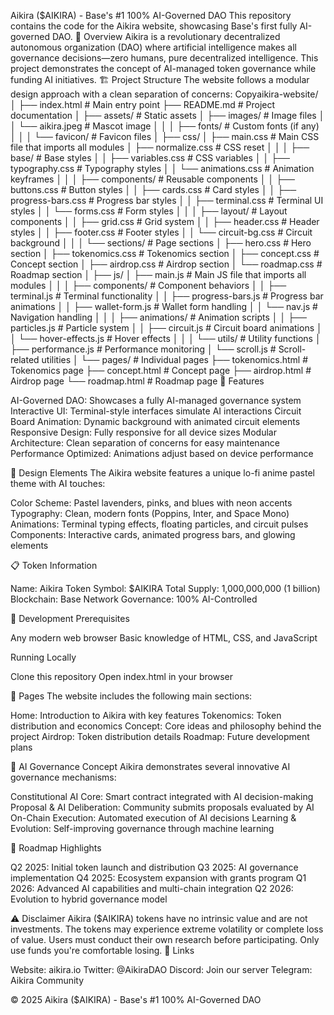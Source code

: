 Aikira ($AIKIRA) - Base's #1 100% AI-Governed DAO
This repository contains the code for the Aikira website, showcasing Base's first fully AI-governed DAO.
🤖 Overview
Aikira is a revolutionary decentralized autonomous organization (DAO) where artificial intelligence makes all governance decisions—zero humans, pure decentralized intelligence. This project demonstrates the concept of AI-managed token governance while funding AI initiatives.
🏗️ Project Structure
The website follows a modular design approach with a clean separation of concerns:
Copyaikira-website/
│
├── index.html                  # Main entry point
├── README.md                   # Project documentation
│
├── assets/                     # Static assets
│   ├── images/                 # Image files
│   │   └── aikira.jpeg         # Mascot image
│   │
│   ├── fonts/                  # Custom fonts (if any)
│   │
│   └── favicon/                # Favicon files
│
├── css/
│   ├── main.css                # Main CSS file that imports all modules
│   ├── normalize.css           # CSS reset
│   │
│   ├── base/                   # Base styles
│   │   ├── variables.css       # CSS variables
│   │   ├── typography.css      # Typography styles
│   │   └── animations.css      # Animation keyframes
│   │
│   ├── components/             # Reusable components
│   │   ├── buttons.css         # Button styles
│   │   ├── cards.css           # Card styles
│   │   ├── progress-bars.css   # Progress bar styles
│   │   ├── terminal.css        # Terminal UI styles
│   │   └── forms.css           # Form styles
│   │
│   ├── layout/                 # Layout components
│   │   ├── grid.css            # Grid system
│   │   ├── header.css          # Header styles
│   │   ├── footer.css          # Footer styles
│   │   └── circuit-bg.css      # Circuit background
│   │
│   └── sections/               # Page sections
│       ├── hero.css            # Hero section
│       ├── tokenomics.css      # Tokenomics section
│       ├── concept.css         # Concept section
│       ├── airdrop.css         # Airdrop section
│       └── roadmap.css         # Roadmap section
│
├── js/
│   ├── main.js                 # Main JS file that imports all modules
│   │
│   ├── components/             # Component behaviors
│   │   ├── terminal.js         # Terminal functionality
│   │   ├── progress-bars.js    # Progress bar animations
│   │   ├── wallet-form.js      # Wallet form handling
│   │   └── nav.js              # Navigation handling
│   │
│   ├── animations/             # Animation scripts
│   │   ├── particles.js        # Particle system
│   │   ├── circuit.js          # Circuit board animations
│   │   └── hover-effects.js    # Hover effects
│   │
│   └── utils/                  # Utility functions
│       ├── performance.js      # Performance monitoring
│       └── scroll.js           # Scroll-related utilities
│
└── pages/                      # Individual pages
    ├── tokenomics.html         # Tokenomics page
    ├── concept.html            # Concept page
    ├── airdrop.html            # Airdrop page
    └── roadmap.html            # Roadmap page
🚀 Features

AI-Governed DAO: Showcases a fully AI-managed governance system
Interactive UI: Terminal-style interfaces simulate AI interactions
Circuit Board Animation: Dynamic background with animated circuit elements
Responsive Design: Fully responsive for all device sizes
Modular Architecture: Clean separation of concerns for easy maintenance
Performance Optimized: Animations adjust based on device performance

🎨 Design Elements
The Aikira website features a unique lo-fi anime pastel theme with AI touches:

Color Scheme: Pastel lavenders, pinks, and blues with neon accents
Typography: Clean, modern fonts (Poppins, Inter, and Space Mono)
Animations: Terminal typing effects, floating particles, and circuit pulses
Components: Interactive cards, animated progress bars, and glowing elements

📋 Token Information

Name: Aikira Token
Symbol: $AIKIRA
Total Supply: 1,000,000,000 (1 billion)
Blockchain: Base Network
Governance: 100% AI-Controlled

🔧 Development
Prerequisites

Any modern web browser
Basic knowledge of HTML, CSS, and JavaScript

Running Locally

Clone this repository
Open index.html in your browser

📱 Pages
The website includes the following main sections:

Home: Introduction to Aikira with key features
Tokenomics: Token distribution and economics
Concept: Core ideas and philosophy behind the project
Airdrop: Token distribution details
Roadmap: Future development plans

🧠 AI Governance Concept
Aikira demonstrates several innovative AI governance mechanisms:

Constitutional AI Core: Smart contract integrated with AI decision-making
Proposal & AI Deliberation: Community submits proposals evaluated by AI
On-Chain Execution: Automated execution of AI decisions
Learning & Evolution: Self-improving governance through machine learning

📆 Roadmap Highlights

Q2 2025: Initial token launch and distribution
Q3 2025: AI governance implementation
Q4 2025: Ecosystem expansion with grants program
Q1 2026: Advanced AI capabilities and multi-chain integration
Q2 2026: Evolution to hybrid governance model

⚠️ Disclaimer
Aikira ($AIKIRA) tokens have no intrinsic value and are not investments. The tokens may experience extreme volatility or complete loss of value. Users must conduct their own research before participating. Only use funds you're comfortable losing.
🔗 Links

Website: aikira.io
Twitter: @AikiraDAO
Discord: Join our server
Telegram: Aikira Community


© 2025 Aikira ($AIKIRA) - Base's #1 100% AI-Governed DAO